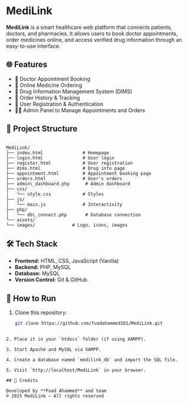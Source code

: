 
# MediLink

**MediLink** is a smart healthcare web platform that connects patients, doctors, and pharmacies. It allows users to book doctor appointments, order medicines online, and access verified drug information through an easy-to-use interface.

## 🌐 Features

- 🏥 Doctor Appointment Booking
- 💊 Online Medicine Ordering
- 📄 Drug Information Management System (DIMS)
- 🛒 Order History & Tracking
- 🔐 User Registration & Authentication
- 🧑‍⚕️ Admin Panel to Manage Appointments and Orders

## 📁 Project Structure

```

MediLink/
├── index.html               # Homepage
├── login.html               # User login
├── register.html            # User registration
├── dims.html                # Drug info page
├── appointment.html         # Appointment booking page
├── orders.html              # User's orders
├── admin\_dashboard.php      # Admin dashboard
├── css/
│   └── style.css            # Styles
├── js/
│   └── main.js              # Interactivity
├── php/
│   └── db\_connect.php       # Database connection
└── assets/
└── images/              # Logo, icons, images

````

## 🛠️ Tech Stack

- **Frontend:** HTML, CSS, JavaScript (Vanilla)
- **Backend:** PHP, MySQL
- **Database:** MySQL
- **Version Control:** Git & GitHub

## 🚀 How to Run

1. Clone this repository:
   ```bash
   git clone https://github.com/fuadahammed101/MediLink.git
````

2. Place it in your `htdocs` folder (if using XAMPP).

3. Start Apache and MySQL via XAMPP.

4. Create a database named `medilink_db` and import the SQL file.

5. Visit `http://localhost/MediLink` in your browser.

## 📌 Credits

Developed by **Fuad Ahammed** and team
© 2025 MediLink – All rights reserved
